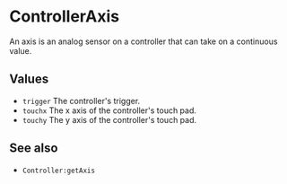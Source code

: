 <!--
category: reference
-->

ControllerAxis
===

An axis is an analog sensor on a controller that can take on a continuous value.

Values
---

- `trigger` The controller's trigger.
- `touchx` The x axis of the controller's touch pad.
- `touchy` The y axis of the controller's touch pad.

See also
---

- `Controller:getAxis`
